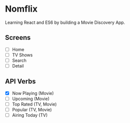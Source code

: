 # Nomflix

Learning React and ES6 by building a Movie Discovery App.

## Screens 

- [ ] Home
- [ ] TV Shows
- [ ] Search
- [ ] Detail

## API Verbs

- [x] Now Playing (Movie)
- [ ] Upcoming (Movie)
- [ ] Top Rated (TV, Movie)
- [ ] Popular (TV, Movie)
- [ ] Airing Today (TV)